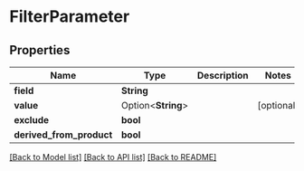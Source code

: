 # FilterParameter

## Properties

Name | Type | Description | Notes
------------ | ------------- | ------------- | -------------
**field** | **String** |  | 
**value** | Option<**String**> |  | [optional]
**exclude** | **bool** |  | 
**derived_from_product** | **bool** |  | 

[[Back to Model list]](../README.md#documentation-for-models) [[Back to API list]](../README.md#documentation-for-api-endpoints) [[Back to README]](../README.md)


